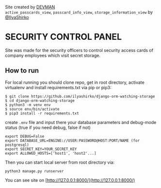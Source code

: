 Site created by [DEVMAN](https://dvmn.org)  
`active_passcards_view`, `passcard_info_view`, `storage_information_view` by [@IlyaShirko](https://github.com/ilyashirko/)

# SECURITY CONTROL PANEL
Site was made for the security officers to control security access cards of company employees which visit secret storage.  

## How to run
For local running you should clone repo, get in root directory, activate virtualenv and install requirements.txt via pip or pip3:  
```
$ git clone https://github.com/ilyashirko/django-orm-watching-storage
$ cd django-orm-watching-storage
$ python3 -m venv env
$ source env/bin/activate
$ pip3 install -r requirements.txt
```  
create `.env` file and input there your database parameters and debug-mode status (true if you need debug, false if not)
```
export DEBUG=False
export DATABASE_URL=ENGINE://USER:PASSWORD@HOST:PORT/NAME (for postgresql)
export SECRET_KEY=YOUR_SECRET_KEY
export ALLOWED_HOSTS=['host1', 'host2'...]
```

Then you can start local server from root directory via:  
```
python3 manage.py runserver
```

You can see site on [http://127.0.0.1:8000/](http://127.0.0.1:8000/)
